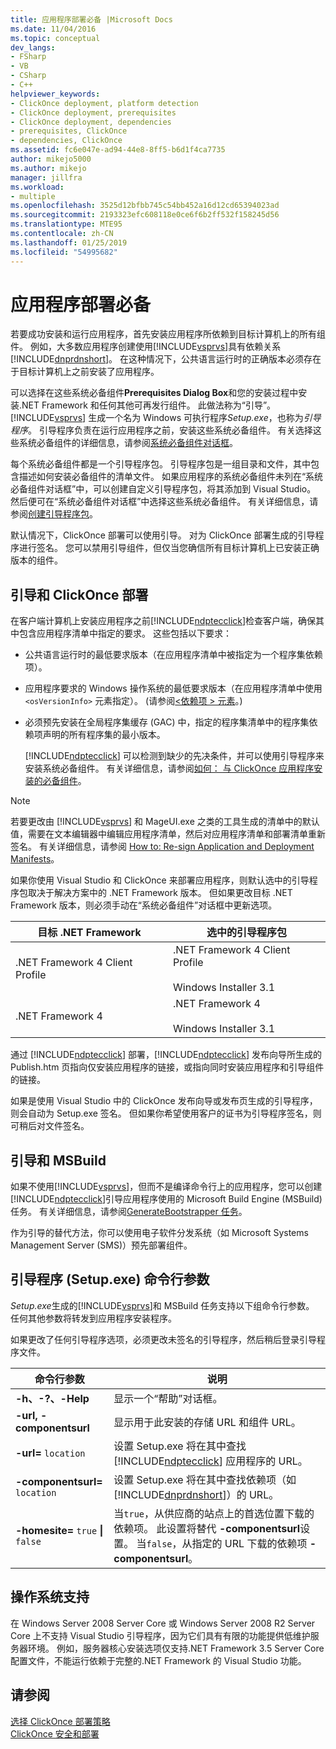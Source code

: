 ```yaml
---
title: 应用程序部署必备 |Microsoft Docs
ms.date: 11/04/2016
ms.topic: conceptual
dev_langs:
- FSharp
- VB
- CSharp
- C++
helpviewer_keywords:
- ClickOnce deployment, platform detection
- ClickOnce deployment, prerequisites
- ClickOnce deployment, dependencies
- prerequisites, ClickOnce
- dependencies, ClickOnce
ms.assetid: fc6e047e-ad94-44e8-8ff5-b6d1f4ca7735
author: mikejo5000
ms.author: mikejo
manager: jillfra
ms.workload:
- multiple
ms.openlocfilehash: 3525d12bfbb745c54bb452a16d12cd65394023ad
ms.sourcegitcommit: 2193323efc608118e0ce6f6b2ff532f158245d56
ms.translationtype: MTE95
ms.contentlocale: zh-CN
ms.lasthandoff: 01/25/2019
ms.locfileid: "54995682"
---
```

# <a name="application-deployment-prerequisites"></a>应用程序部署必备

若要成功安装和运行应用程序，首先安装应用程序所依赖到目标计算机上的所有组件。 例如，大多数应用程序创建使用[!INCLUDE[vsprvs](../code-quality/includes/vsprvs_md.md)]具有依赖关系[!INCLUDE[dnprdnshort](../code-quality/includes/dnprdnshort_md.md)]。 在这种情况下，公共语言运行时的正确版本必须存在于目标计算机上之前安装了应用程序。  

 可以选择在这些系统必备组件**Prerequisites Dialog Box**和您的安装过程中安装.NET Framework 和任何其他可再发行组件。 此做法称为“引导”。 [!INCLUDE[vsprvs](../code-quality/includes/vsprvs_md.md)] 生成一个名为 Windows 可执行程序*Setup.exe*，也称为*引导程序*。 引导程序负责在运行应用程序之前，安装这些系统必备组件。 有关选择这些系统必备组件的详细信息，请参阅[系统必备组件对话框](../ide/reference/prerequisites-dialog-box.md)。  

 每个系统必备组件都是一个引导程序包。 引导程序包是一组目录和文件，其中包含描述如何安装必备组件的清单文件。 如果应用程序的系统必备组件未列在“系统必备组件对话框”中，可以创建自定义引导程序包，将其添加到 Visual Studio。 然后便可在“系统必备组件对话框”中选择这些系统必备组件。 有关详细信息，请参阅[创建引导程序包](../deployment/creating-bootstrapper-packages.md)。  

 默认情况下，ClickOnce 部署可以使用引导。 对为 ClickOnce 部署生成的引导程序进行签名。 您可以禁用引导组件，但仅当您确信所有目标计算机上已安装正确版本的组件。  

## <a name="bootstrapping-and-clickonce-deployment"></a>引导和 ClickOnce 部署  
 在客户端计算机上安装应用程序之前[!INCLUDE[ndptecclick](../deployment/includes/ndptecclick_md.md)]检查客户端，确保其中包含应用程序清单中指定的要求。 这些包括以下要求：  

- 公共语言运行时的最低要求版本（在应用程序清单中被指定为一个程序集依赖项）。  

- 应用程序要求的 Windows 操作系统的最低要求版本（在应用程序清单中使用 `<osVersionInfo>` 元素指定）。 (请参阅[\<依赖项 > 元素](../deployment/dependency-element-clickonce-application.md)。)  

- 必须预先安装在全局程序集缓存 (GAC) 中，指定的程序集清单中的程序集依赖项声明的所有程序集的最小版本。  

  [!INCLUDE[ndptecclick](../deployment/includes/ndptecclick_md.md)] 可以检测到缺少的先决条件，并可以使用引导程序来安装系统必备组件。 有关详细信息，请参阅[如何： 与 ClickOnce 应用程序安装的必备组件](../deployment/how-to-install-prerequisites-with-a-clickonce-application.md)。  

> [!NOTE]
>  若要更改由 [!INCLUDE[vsprvs](../code-quality/includes/vsprvs_md.md)] 和 MageUI.exe 之类的工具生成的清单中的默认值，需要在文本编辑器中编辑应用程序清单，然后对应用程序清单和部署清单重新签名。 有关详细信息，请参阅 [How to: Re-sign Application and Deployment Manifests](../deployment/how-to-re-sign-application-and-deployment-manifests.md)。  

 如果你使用 Visual Studio 和 ClickOnce 来部署应用程序，则默认选中的引导程序包取决于解决方案中的 .NET Framework 版本。 但如果更改目标 .NET Framework 版本，则必须手动在“系统必备组件”对话框中更新选项。  

|目标 .NET Framework|选中的引导程序包|  
|---------------------------|------------------------------------|  
|.NET Framework 4 Client Profile|.NET Framework 4 Client Profile<br /><br /> Windows Installer 3.1|  
|.NET Framework 4|.NET Framework 4<br /><br /> Windows Installer 3.1|  

 通过 [!INCLUDE[ndptecclick](../deployment/includes/ndptecclick_md.md)] 部署，[!INCLUDE[ndptecclick](../deployment/includes/ndptecclick_md.md)] 发布向导所生成的 Publish.htm 页指向仅安装应用程序的链接，或指向同时安装应用程序和引导组件的链接。  

 如果是使用 Visual Studio 中的 ClickOnce 发布向导或发布页生成的引导程序，则会自动为 Setup.exe 签名。 但如果你希望使用客户的证书为引导程序签名，则可稍后对文件签名。  

## <a name="bootstrapping-and-msbuild"></a>引导和 MSBuild  
 如果不使用[!INCLUDE[vsprvs](../code-quality/includes/vsprvs_md.md)]，但而不是编译命令行上的应用程序，您可以创建[!INCLUDE[ndptecclick](../deployment/includes/ndptecclick_md.md)]引导应用程序使用的 Microsoft Build Engine (MSBuild) 任务。 有关详细信息，请参阅[GenerateBootstrapper 任务](../msbuild/generatebootstrapper-task.md)。  

 作为引导的替代方法，你可以使用电子软件分发系统（如 Microsoft Systems Management Server (SMS)）预先部署组件。  

## <a name="bootstrapper-setupexe-command-line-arguments"></a>引导程序 (Setup.exe) 命令行参数  
 *Setup.exe*生成的[!INCLUDE[vsprvs](../code-quality/includes/vsprvs_md.md)]和 MSBuild 任务支持以下组命令行参数。 任何其他参数将转发到应用程序安装程序。  

 如果更改了任何引导程序选项，必须更改未签名的引导程序，然后稍后登录引导程序文件。  


| 命令行参数 | 说明​​ |
| - | - |
| **-h、-?、-Help** | 显示一个“帮助”对话框。 |
| **-url, -componentsurl** | 显示用于此安装的存储 URL 和组件 URL。 |
| **-url=** `location` | 设置 Setup.exe 将在其中查找 [!INCLUDE[ndptecclick](../deployment/includes/ndptecclick_md.md)] 应用程序的 URL。 |
| **-componentsurl=** `location` | 设置 Setup.exe 将在其中查找依赖项（如 [!INCLUDE[dnprdnshort](../code-quality/includes/dnprdnshort_md.md)]）的 URL。 |
| **-homesite=** `true` **&#124;** `false` | 当`true`，从供应商的站点上的首选位置下载的依赖项。 此设置将替代 **-componentsurl**设置。 当`false`，从指定的 URL 下载的依赖项 **-componentsurl**。 |

## <a name="operating-system-support"></a>操作系统支持  
 在 Windows Server 2008 Server Core 或 Windows Server 2008 R2 Server Core 上不支持 Visual Studio 引导程序，因为它们具有有限的功能提供低维护服务器环境。 例如，服务器核心安装选项仅支持.NET Framework 3.5 Server Core 配置文件，不能运行依赖于完整的.NET Framework 的 Visual Studio 功能。  

## <a name="see-also"></a>请参阅  
 [选择 ClickOnce 部署策略](../deployment/choosing-a-clickonce-deployment-strategy.md)   
 [ClickOnce 安全和部署](../deployment/clickonce-security-and-deployment.md)